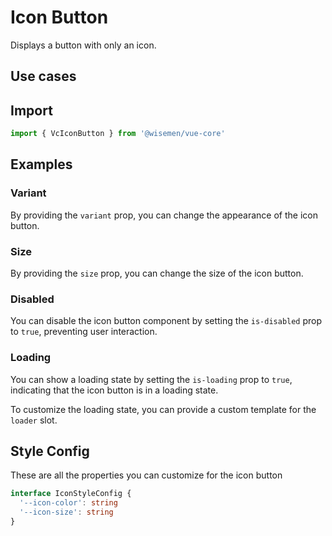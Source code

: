# Icon Button

Displays a button with only an icon.

## Use cases

<BulletList
  :items="[
    {
      description: 'When you want users to trigger an action by clicking the button.',
      variant: 'good',
    },
    {
      description: 'When the immediate action of the button is to navigate to another route.',
      variant: 'bad',
      link: {
        label: 'Router Link Button',
        href: '/vue-core/components/router-link-button/router-link-button',
      },
    },
  ]"
/>

## Import

```ts
import { VcIconButton } from '@wisemen/vue-core'
```

<!-- @include: ./icon-button-meta.md -->


## Examples

### Variant
By providing the `variant` prop, you can change the appearance of the icon button.

<ComponentPreview name="icon-button/variants" />

### Size
By providing the `size` prop, you can change the size of the icon button.

<ComponentPreview name="icon-button/size" />

### Disabled
You can disable the icon button component by setting the `is-disabled` prop to `true`, preventing user interaction.

<ComponentPreview name="icon-button/disabled" />

### Loading
You can show a loading state by setting the `is-loading` prop to `true`, indicating that the icon button is in a loading state.

<ComponentPreview name="icon-button/loading" />

To customize the loading state, you can provide a custom template for the `loader` slot.

<ComponentPreview name="icon-button/loading-slot" />



## Style Config

These are all the properties you can customize for the icon button

```ts
interface IconStyleConfig {
  '--icon-color': string
  '--icon-size': string
}
```